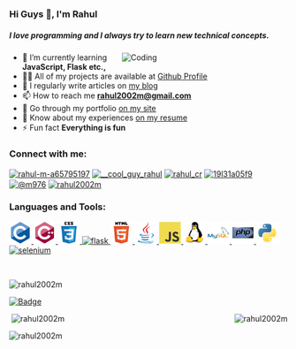 ### Hi Guys 👋, I'm Rahul
<h5>I love programming and I always try to learn new technical concepts.</h5>

<img align="right" alt="Coding" width="300" src="https://cdn.dribbble.com/users/2514208/screenshots/9457622/web_developer.gif">

- 🌱 I’m currently learning **JavaScript, Flask etc.,**
- 👨‍💻 All of my projects are available at [Github Profile](https://github.com/rahul2002m)
- 📝 I regularly write articles on [my blog](https://techclone1.blogspot.com/)
- 📫 How to reach me **rahul2002m@gmail.com**
- 📄 Go through my portfolio [on my site](https://mrahul.me)
- 📄 Know about my experiences [on my resume](https://resume.io/r/lh9AJwHw5)
- ⚡ Fun fact **Everything is fun**

<h3 align="left">Connect with me:</h3>
<p align="left">
<a href="https://linkedin.com/in/rahul-m-a65795197" target="blank"><img align="center" src="https://raw.githubusercontent.com/rahuldkjain/github-profile-readme-generator/master/src/images/icons/Social/linked-in-alt.svg" alt="rahul-m-a65795197" height="30" width="40" /></a>
<a href="https://instagram.com/__cool_guy_rahul" target="blank"><img align="center" src="https://raw.githubusercontent.com/rahuldkjain/github-profile-readme-generator/master/src/images/icons/Social/instagram.svg" alt="__cool_guy_rahul" height="30" width="40" /></a>
<a href="https://www.codechef.com/users/rahul_cr" target="blank"><img align="center" src="https://cdn.jsdelivr.net/npm/simple-icons@3.1.0/icons/codechef.svg" alt="rahul_cr" height="30" width="40" /></a>
<a href="https://www.hackerrank.com/19l31a05f9" target="blank"><img align="center" src="https://raw.githubusercontent.com/rahuldkjain/github-profile-readme-generator/master/src/images/icons/Social/hackerrank.svg" alt="19l31a05f9" height="30" width="40" /></a>
<a href="https://www.hackerearth.com/@m976" target="blank"><img align="center" src="https://raw.githubusercontent.com/rahuldkjain/github-profile-readme-generator/master/src/images/icons/Social/hackerearth.svg" alt="@m976" height="30" width="40" /></a>
<a href="https://auth.geeksforgeeks.org/user/rahul2002m" target="blank"><img align="center" src="https://raw.githubusercontent.com/rahuldkjain/github-profile-readme-generator/master/src/images/icons/Social/geeks-for-geeks.svg" alt="rahul2002m" height="30" width="40" /></a>
</p>

<h3 align="left">Languages and Tools:</h3>
<p align="left"> <a href="https://www.cprogramming.com/" target="_blank"> <img src="https://raw.githubusercontent.com/devicons/devicon/master/icons/c/c-original.svg" alt="c" width="40" height="40"/> </a> <a href="https://www.w3schools.com/cpp/" target="_blank"> <img src="https://raw.githubusercontent.com/devicons/devicon/master/icons/cplusplus/cplusplus-original.svg" alt="cplusplus" width="40" height="40"/> </a> <a href="https://www.w3schools.com/css/" target="_blank"> <img src="https://raw.githubusercontent.com/devicons/devicon/master/icons/css3/css3-original-wordmark.svg" alt="css3" width="40" height="40"/> </a> <a href="https://flask.palletsprojects.com/" target="_blank"> <img src="https://www.vectorlogo.zone/logos/pocoo_flask/pocoo_flask-icon.svg" alt="flask" width="40" height="40"/> </a> <a href="https://www.w3.org/html/" target="_blank"> <img src="https://raw.githubusercontent.com/devicons/devicon/master/icons/html5/html5-original-wordmark.svg" alt="html5" width="40" height="40"/> </a> <a href="https://www.java.com" target="_blank"> <img src="https://raw.githubusercontent.com/devicons/devicon/master/icons/java/java-original.svg" alt="java" width="40" height="40"/> </a> <a href="https://developer.mozilla.org/en-US/docs/Web/JavaScript" target="_blank"> <img src="https://raw.githubusercontent.com/devicons/devicon/master/icons/javascript/javascript-original.svg" alt="javascript" width="40" height="40"/> </a> <a href="https://www.linux.org/" target="_blank"> <img src="https://raw.githubusercontent.com/devicons/devicon/master/icons/linux/linux-original.svg" alt="linux" width="40" height="40"/> </a> <a href="https://www.mysql.com/" target="_blank"> <img src="https://raw.githubusercontent.com/devicons/devicon/master/icons/mysql/mysql-original-wordmark.svg" alt="mysql" width="40" height="40"/> </a> <a href="https://www.php.net" target="_blank"> <img src="https://raw.githubusercontent.com/devicons/devicon/master/icons/php/php-original.svg" alt="php" width="40" height="40"/> </a> <a href="https://www.python.org" target="_blank"> <img src="https://raw.githubusercontent.com/devicons/devicon/master/icons/python/python-original.svg" alt="python" width="40" height="40"/> </a> <a href="https://www.selenium.dev" target="_blank"> <img src="https://raw.githubusercontent.com/detain/svg-logos/780f25886640cef088af994181646db2f6b1a3f8/svg/selenium-logo.svg" alt="selenium" width="40" height="40"/> </a> </p>

<br>


<p> <img src="https://komarev.com/ghpvc/?username=rahul2002m&label=Profile%20views&color=e89b17&style=flat" alt="rahul2002m" /> </p>

[![Badge](https://cp-logo.vercel.app/codechef/rahul_cr)](https://www.codechef.com/users/rahul_cr)

<p><img align="right" src="https://github-readme-stats.vercel.app/api/top-langs?username=rahul2002m&show_icons=true&locale=en&layout=compact_color=ffffff&icon_color=bb2acf&text_color=daf7dc&bg_color=141321" alt="rahul2002m" /></p>

<p>&nbsp;<img src="https://github-readme-stats.vercel.app/api?username=rahul2002m&show_icons=true&theme=dark&locale=en" alt="rahul2002m" /></p>


<p><img src="https://github-readme-streak-stats.herokuapp.com/?user=rahul2002m&theme=dark" alt="rahul2002m" /></p>
